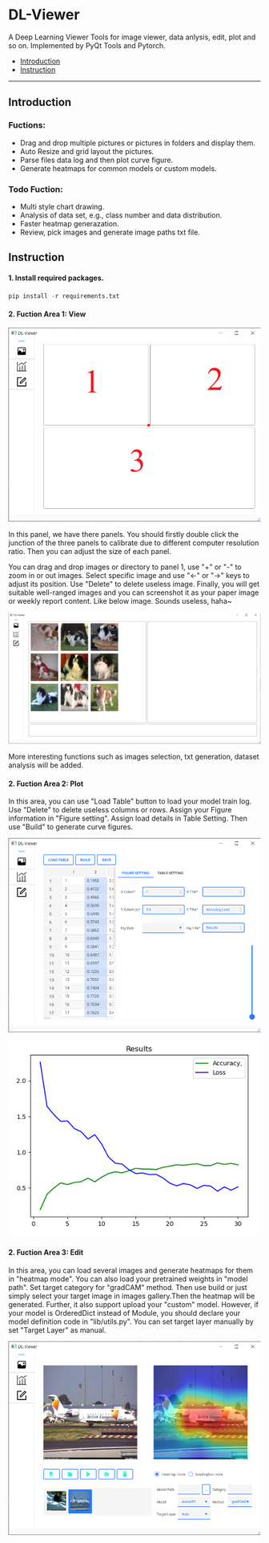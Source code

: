 # DL-Viewer
A Deep Learning Viewer Tools for image viewer, data anlysis, edit, plot and so on. Implemented by PyQt Tools and Pytorch.

- [Introduction](#Introduction)
- [Instruction](#Instruction)
------------

## Introduction
### Fuctions:
- Drag and drop multiple pictures or pictures in folders and display them.
- Auto Resize and grid layout the pictures.
- Parse files data log and then plot curve figure.
- Generate heatmaps for common models or custom models.

### Todo Fuction:
- Multi style chart drawing.
- Analysis of data set, e.g., class number and data distribution.
- Faster heatmap generazation.
- Review, pick images and generate image paths txt file. 

## Instruction
#### 1. Install required packages.
``` python
pip install -r requirements.txt
```

#### 2. Fuction Area 1: View

![](./figures/View.png)

In this panel, we have there panels. You should firstly double click the junction of the three panels to calibrate due to different computer resolution ratio. Then you can adjust the size of each panel.

You can drag and drop images or directory to panel 1, use "+" or "-" to zoom in or out images. Select specific image and use "←" or "→" keys to adjust its position. Use "Delete" to delete useless image. Finally, you will get suitable well-ranged images and you can screenshot it as your paper image or weekly report content. Like below image. Sounds useless, haha~

![](./figures/View_panel1.png)

More interesting functions such as images selection, txt generation, dataset analysis will be added.


#### 2. Fuction Area 2: Plot
In this area, you can use "Load Table" button to load your model train log. Use "Delete" to delete useless columns or rows. Assign your Figure information in "Figure setting". Assign load details in Table Setting. Then use "Build" to generate curve figures.

![](./figures/Plot.png)    

![](./figures/plot_figure1.png)

#### 2. Fuction Area 3: Edit
In this area, you can load several images and generate heatmaps for them in "heatmap mode". You can also load your pretrained weights in "model path". Set target category for "gradCAM" method. Then use build or just simply select your target image in images gallery.Then the heatmap will be generated. Further, it also support upload your "custom" model. However, if your model is OrderedDict instead of Module, you should declare your model definition code in "lib/utils.py". You can set target layer manually by set "Target Layer" as manual.

![](./figures/edit.png)
